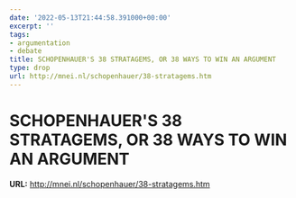 ```yaml
---
date: '2022-05-13T21:44:58.391000+00:00'
excerpt: ''
tags:
- argumentation
- debate
title: SCHOPENHAUER'S 38 STRATAGEMS, OR 38 WAYS TO WIN AN ARGUMENT
type: drop
url: http://mnei.nl/schopenhauer/38-stratagems.htm
---
```


# SCHOPENHAUER'S 38 STRATAGEMS, OR 38 WAYS TO WIN AN ARGUMENT

**URL:** http://mnei.nl/schopenhauer/38-stratagems.htm
